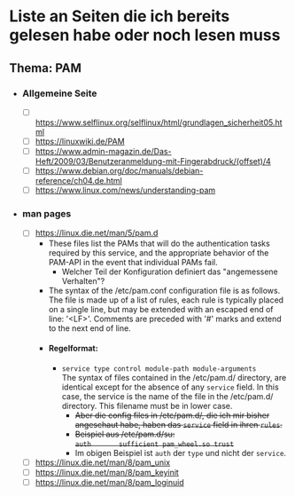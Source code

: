 # Liste an Seiten die ich bereits gelesen habe oder noch lesen muss

## Thema: PAM

- ### Allgemeine Seite
  - [ ] https://www.selflinux.org/selflinux/html/grundlagen_sicherheit05.html
  - [ ] https://linuxwiki.de/PAM
  - [ ] https://www.admin-magazin.de/Das-Heft/2009/03/Benutzeranmeldung-mit-Fingerabdruck/(offset)/4
  - [ ] https://www.debian.org/doc/manuals/debian-reference/ch04.de.html
  - [ ] https://www.linux.com/news/understanding-pam

- ### man pages
    - [ ] https://linux.die.net/man/5/pam.d
        - These files list the PAMs that will do the authentication tasks required by this service, and the appropriate behavior of the PAM-API in the event that individual PAMs fail.
            - Welcher Teil der Konfiguration definiert das "angemessene Verhalten"?
        - The syntax of the /etc/pam.conf configuration file is as follows. The file is made up of a list of rules, each rule is typically placed on a single line, but may be extended with an escaped end of line: '\<LF>'. Comments are preceded with '#' marks and extend to the next end of line.
        - #### Regelformat:
            - `service type control module-path module-arguments`<br>
            The syntax of files contained in the /etc/pam.d/ directory, are identical except for the absence of any `service` field. In this case, the service is the name of the file in the /etc/pam.d/ directory. This filename must be in lower case.
                - ~~Aber die config files in /etc/pam.d/, die ich mir bisher angeschaut habe, haben das `service` field in ihren `rules`.~~
                - ~~Beispiel aus /etc/pam.d/su:<br>
                `auth       sufficient pam_wheel.so trust`~~
                - Im obigen Beispiel ist `auth` der `type` und nicht der `service`.
    - [ ] https://linux.die.net/man/8/pam_unix
    - [ ] https://linux.die.net/man/8/pam_keyinit
    - [ ] https://linux.die.net/man/8/pam_loginuid

